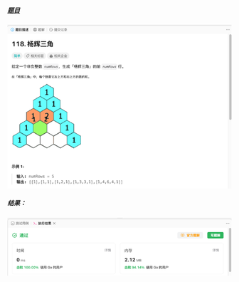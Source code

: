 ##### [题目](https://leetcode.cn/problems/pascals-triangle/?envType=study-plan-v2&envId=top-100-liked)
![pic](img.png)

##### 结果：
![pic](result.png)

